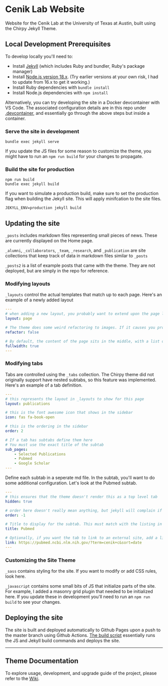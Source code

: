 # Cenik Lab Website

Website for the Cenik Lab at the University of Texas at Austin, built using the Chirpy Jekyll Theme.

## Local Development Prerequisites
To develop locally you'll need to:
- Install [Jekyll](https://jekyllrb.com/docs/installation/) (which includes Ruby and bundler, Ruby's package manager)
- Install [Node.js version 18.x](https://nodejs.org/en/download). (Try earlier versions at your own risk, I had to update from 16.x to get it working.)
- Install Ruby dependencies with `bundle install`
- Install Node.js dependencies with `npm install`

Alternatively, you can try developing the site in a Docker devcontainer with VS Code. The associated configuration details are in this repo under [.devcontainer](.devcontainer), and essentially go through the above steps but inside a container.

### Serve the site in development
```
bundle exec jekyll serve
```
If you update the JS files for some reason to customize the theme, you might have to run an `npm run build` for your changes to propagate.

### Build the site for production
```
npm run build
bundle exec jekyll build
```
If you want to simulate a production build, make sure to set the production flag when building the Jekyll site. This will apply minifcation to the site files.
```
JEKYLL_ENV=production jekyll build
```

## Updating the site
`_posts` includes markdown files representing small pieces of news. These are currently displayed on the Home page.

`_alumni`, `_collaborators`, `_team`, `_research`, and `_publication` are site collections that keep track of data in markdown files similar to `_posts`

`_posts2` is a list of example posts that came with the theme. They are not deployed, but are simply in the repo for reference.

### Modifying layouts
`_layouts` control the actual templates that match up to each page. Here's an example of a newly added layout

```yaml
---
# when adding a new layout, you probably want to extend upon the page layout
layout: page 

# The theme does some weird refactoring to images. If it causes you problems, you can turn it off.
refactor: false

# By default, the content of the page sits in the middle, with a list of recently updated posts displayed on the right. If you set fullwidth to true, the content of the page will fill up the whole width.
fullwidth: true
---
```

### Modifying tabs
Tabs are controlled using the `_tabs` collection. The Chirpy theme did not originally support have nested subtabs, so this feature was implemented. Here's an example of a tab definition.

```yaml
---
# this represents the layout in _layouts to show for this page
layout: publications 

# this is the font awesome icon that shows in the sidebar
icon: fas fa-book-open 

# this is the ordering in the sidebar
order: 2 

# If a tab has subtabs define them here
# You must use the exact title of the subtab
sub_pages:
    - Selected Publications
    - Pubmed 
    - Google Scholar
---
```

Define each subtab in a seperate md file. In the subtab, you'll want to do some additional configuration. Let's look at the Pubmed subtab.

```yaml
---
# this ensures that the theme doesn't render this as a top level tab
hidden: true 

# order here doesn't really mean anything, but jekyll will complain if we don't specify an order here
order: -1 

# Title to display for the subtab. This must match with the listing in the sub_pages of the tab this is under.
title: Pubmed 

# Optionally, if you want the tab to link to an external site, add a link property
link: https://pubmed.ncbi.nlm.nih.gov/?term=cenik+c&sort=date
---
```

### Customizing the Site Theme
`_sass` contains styling for the site. If you want to modify or add CSS rules, look here.

`_javascript` contains some small bits of JS that initialize parts of the site. For example, I added a masonry grid plugin that needed to be initialized here. If you update these in development you'll need to run an `npm run build` to see your changes.

## Deploying the site
The site is built and deployed automatically to Github Pages upon a push to the master branch using Github Actions. [The build script](.github/workflows/pages-deploy.yml) essentially runs the JS and Jekyll build commands and deploys the site.

---


## Theme Documentation

To explore usage, development, and upgrade guide of the project, please refer to
the [Wiki][wiki].


[jekyllrb]: https://jekyllrb.com/
[bootstrap]: https://getbootstrap.com/
[icons]: https://fontawesome.com/
[image]: https://www.clipartmax.com/middle/m2i8b1m2K9Z5m2K9_ant-clipart-childrens-ant-cute/
[demo]: https://cotes2020.github.io/chirpy-demo/
[wiki]: https://github.com/cotes2020/jekyll-theme-chirpy/wiki
[contribute-guide]: https://github.com/cotes2020/jekyll-theme-chirpy/blob/master/.github/CONTRIBUTING.md
[contributors]: https://github.com/cotes2020/jekyll-theme-chirpy/graphs/contributors
[lib]: https://github.com/cotes2020/chirpy-static-assets
[jetbrains]: https://www.jetbrains.com/?from=jekyll-theme-chirpy
[donation]: https://sponsor.cotes.page/
[mit]: https://github.com/cotes2020/jekyll-theme-chirpy/blob/master/LICENSE

